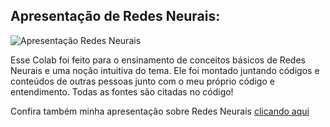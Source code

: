 ## Apresentação de Redes Neurais:

![Apresentação Redes Neurais](https://i.imgur.com/YvG1iB8.png)

Esse Colab foi feito para o ensinamento de conceitos básicos de Redes Neurais e uma noção intuitiva do tema. Ele foi montado juntando códigos e conteúdos de outras pessoas junto com o meu próprio código e entendimento. Todas as fontes são citadas no código!

Confira também minha apresentação sobre Redes Neurais [clicando aqui](https://prezi.com/view/TnQAZt8NwNrTQtuceXfj/)
